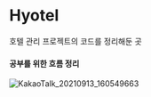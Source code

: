 # Hyotel
호텔 관리 프로젝트의 코드를 정리해둔 곳

#### 공부를 위한 흐름 정리
![KakaoTalk_20210913_160549663](https://user-images.githubusercontent.com/83935392/133356141-27d233c8-587c-414e-9045-7eadfc0a1b7a.png)
